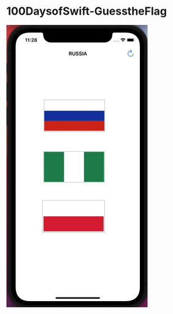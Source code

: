# 100DaysofSwift-GuesstheFlag
![Ekran Görüntüsü](https://github.com/nursaharii/100DaysofSwift-GuesstheFlag/blob/main/GuesstheFlag/ssflag.gif)
